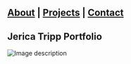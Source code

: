 ## [About]([https://jerica-tripp.github.io/Jerica-Tripp-Portfolio/About.html]) | [Projects](About.md) | [Contact](About.md) 

## Jerica Tripp Portfolio

![Image description](image.png)
